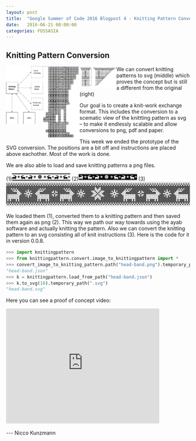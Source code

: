 ```yaml
---
layout: post
title:  "Google Summer of Code 2016 Blogpost 4 - Knitting Pattern Conversion"
date:   2016-06-21 00:00:00
categories: FOSSASIA
---
```


## Knitting Pattern Conversion

<div class="container">
    <div style="float:left;width:20%">
        <img src="/assets/posts/conversion_2.png">
    </div>
    <div style="float:left;width:20%">
        <img src="/assets/posts/conversion_2a.png">
    </div>
    <div style="float:left;width:20%">
        <img src="/assets/posts/conversion_2b.jpg">
    </div>
</div>



We can convert knitting patterns to svg (middle) which proves the concept but is still a different from the original (right)

Our goal is to create a knit-work exchange format. This includes the conversion to a scematic view of the knittting pattern as svg – to make it endlessly scalable and allow conversions to png, pdf and paper.

This week we ended the prototype of the SVG conversion. The positions are a bit off and instructions are placed above eachother. Most of the work is done.

We are also able to load and save knitting patterns a png files.

(1)<img src="/assets/posts/band1.png"> 
(2)<img src="/assets/posts/band2.png">
(3)<img src="/assets/posts/band3.png">

We loaded them (1), converted them to a knitting pattern and then saved them again as png (2). This way we path our way towards using the ayab software and actually knitting the pattern. Also we can convert the knitting pattern to an svg consisting all of knit instructions (3). Here is the code for it in version 0.0.8.

```python
>>> import knittingpattern
>>> from knittingpattern.convert.image_to_knittingpattern import *
>>> convert_image_to_knitting_pattern.path("head-band.png").temporary_path(".json")
"head-band.json"
>>> k = knittingpattern.load_from_path("head-band.json")
>>> k.to_svg(10).temporary_path(".svg")
"head-band.svg"
```

Here you can see a proof of concept video:

<iframe width="420" height="315" src="https://www.youtube.com/embed/AsiQeYG8J90" frameborder="0" allowfullscreen></iframe>

--- Nicco Kunzmann